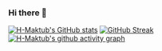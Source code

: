 ### Hi there 👋

[![H-Maktub's GitHub stats](https://github-readme-stats.vercel.app/api?username=H-Maktub&show_icons=true&theme=dark&card_width=300&locale=cn)](https://github.com/anuraghazra/github-readme-stats)
[![GitHub Streak](https://streak-stats.demolab.com/?user=H-Maktub&theme=dark&locale=zh_Hans&card_width=400)](https://git.io/streak-stats)
[![H-Maktub's github activity graph](https://github-readme-activity-graph.vercel.app/graph?username=H-Maktub&theme=github-compact)](https://github.com/ashutosh00710/github-readme-activity-graph)

